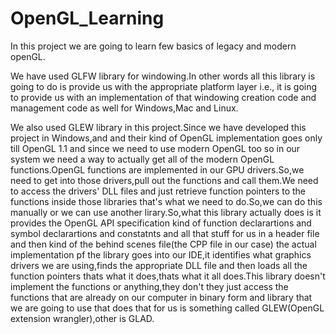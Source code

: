# OpenGL_Learning
In this project we are going to learn few basics of legacy and modern openGL.

We have used GLFW library for windowing.In other words all this library is going to do is provide us with the appropriate platform layer i.e., it is going to provide us with an implementation of that windowing creation code and management code as well for Windows,Mac and Linux.

We also used GLEW library in this project.Since we have developed this project in Windows,and and their kind of OpenGL implementation goes only till OpenGL 1.1 and since we need to use modern OpenGL too so in our system we need a way to actually get all of the modern OpenGL functions.OpenGL functions are implemented in our GPU drivers.So,we need to get into those drivers,pull out the functions and call them.We need to access the drivers' DLL files and just retrieve function pointers to the functions inside those libraries that's what we need to do.So,we can do this manually or we can use another lirary.So,what this library actually does is it provides the OpenGL API specification kind of function declarartions and symbol declarartions and constatnts and all that stuff for us in a header file and then kind of the behind scenes file(the CPP file in our case) the actual implementation pf the library goes into our IDE,it identifies what graphics drivers we are using,finds the appropriate DLL file and then loads all the function pointers thats what it does,thats what it all does.This library doesn't implement the functions or anything,they don't they just access the functions that are already on our computer in binary form and library that we are going to use that does that for us is something called GLEW(OpenGL extension wrangler),other is GLAD.




